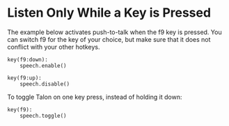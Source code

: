 # Listen Only While a Key is Pressed

The example below activates push-to-talk when the f9 key is pressed. You can switch f9 for the key of your choice, but make sure that it does not conflict with your other hotkeys.

```talon
key(f9:down):
    speech.enable()

key(f9:up):
    speech.disable()
```

To toggle Talon on one key press, instead of holding it down:

```talon
key(f9):
    speech.toggle()

```
